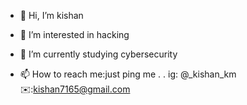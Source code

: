 - 👋 Hi, I’m kishan
- 👀 I’m interested in hacking
- 🌱 I’m currently studying cybersecurity

- 📫 How to reach me:just ping me
.
.
ig: @_kishan_km
✉️:kishan7165@gmail.com

<!---
kishankm19/kishankm19 is a ✨ special ✨ repository because its `README.md` (this file) appears on your GitHub profile.
You can click the Preview link to take a look at your changes.
--->
